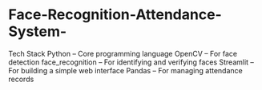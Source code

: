 # Face-Recognition-Attendance-System-
Tech Stack  Python – Core programming language  OpenCV – For face detection  face_recognition – For identifying and verifying faces  Streamlit – For building a simple web interface  Pandas – For managing attendance records
